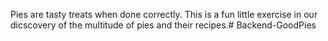 Pies are tasty treats when done correctly. This is a fun little exercise in our dicscovery of the multitude of pies and their recipes.# Backend-GoodPies
